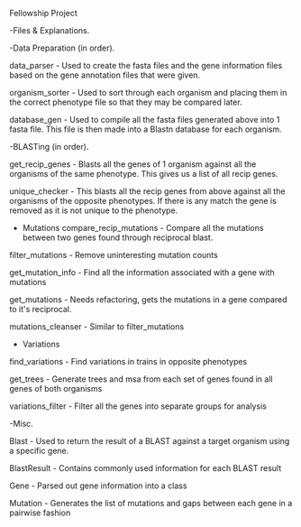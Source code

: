 Fellowship Project

-Files & Explanations.

-Data Preparation (in order).

data_parser - Used to create the fasta files and the gene information files based on the gene annotation files that were given.

organism_sorter - Used to sort through each organism and placing them in the correct phenotype file so that they may be compared later.

database_gen - Used to compile all the fasta files generated above into 1 fasta file. This file is then made into a Blastn database for each organism.

-BLASTing (in order).

get_recip_genes - Blasts all the genes of 1 organism against all the organisms of the same phenotype. This gives us a list of all recip genes.

unique_checker - This blasts all the recip genes from above against all the organisms of the opposite phenotypes. If there is any match the gene is removed as it is not unique to the phenotype.

- Mutations
compare_recip_mutations - Compare all the mutations between two genes found through reciprocal blast.

filter_mutations - Remove uninteresting mutation counts

get_mutation_info - Find all the information associated with a gene with mutations

get_mutations - Needs refactoring, gets the mutations in a gene compared to it's reciprocal.

mutations_cleanser - Similar to filter_mutations

- Variations

find_variations - Find variations in trains in opposite phenotypes

get_trees - Generate trees and msa from each set of genes found in all genes of both organisms

variations_filter - Filter all the genes into separate groups for analysis

-Misc.

Blast - Used to return the result of a BLAST against a target organism using a specific gene.

BlastResult - Contains commonly used information for each BLAST result

Gene - Parsed out gene information into a class

Mutation - Generates the list of mutations and gaps between each gene in a pairwise fashion

